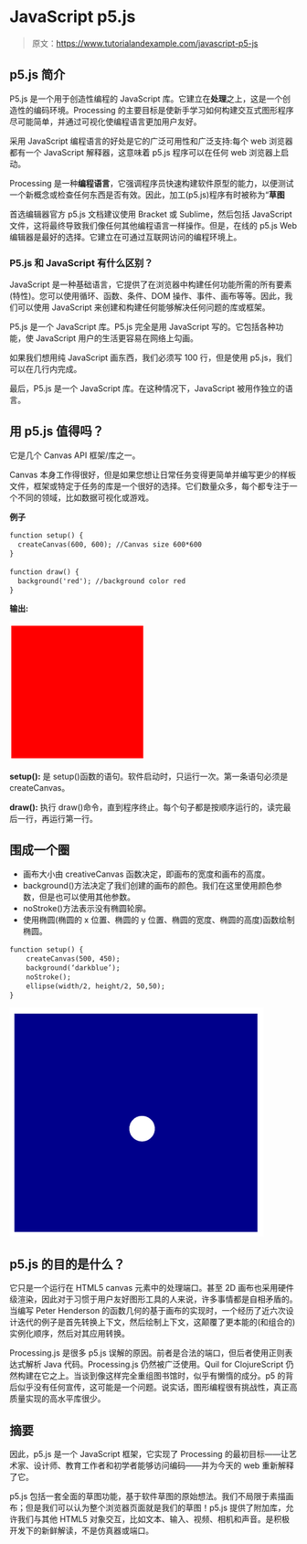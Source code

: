 # JavaScript p5.js

> 原文：<https://www.tutorialandexample.com/javascript-p5-js>

## p5.js 简介

P5.js 是一个用于创造性编程的 JavaScript 库。它建立在**处理**之上，这是一个创造性的编码环境。Processing 的主要目标是使新手学习如何构建交互式图形程序尽可能简单，并通过可视化使编程语言更加用户友好。

采用 JavaScript 编程语言的好处是它的广泛可用性和广泛支持:每个 web 浏览器都有一个 JavaScript 解释器，这意味着 p5.js 程序可以在任何 web 浏览器上启动。

Processing 是一种**编程语言**，它强调程序员快速构建软件原型的能力，以便测试一个新概念或检查任何东西是否有效。因此，加工(p5.js)程序有时被称为“**草图**

首选编辑器官方 p5.js 文档建议使用 Bracket 或 Sublime，然后包括 JavaScript 文件，这将最终导致我们像任何其他编程语言一样操作。但是，在线的 p5.js Web 编辑器是最好的选择。它建立在可通过互联网访问的编程环境上。

### P5.js 和 JavaScript 有什么区别？

JavaScript 是一种基础语言，它提供了在浏览器中构建任何功能所需的所有要素(特性)。您可以使用循环、函数、条件、DOM 操作、事件、画布等等。因此，我们可以使用 JavaScript 来创建和构建任何能够解决任何问题的库或框架。

P5.js 是一个 JavaScript 库。P5.js 完全是用 JavaScript 写的。它包括各种功能，使 JavaScript 用户的生活更容易在网络上勾画。

如果我们想用纯 JavaScript 画东西，我们必须写 100 行，但是使用 p5.js，我们可以在几行内完成。

最后，P5.js 是一个 JavaScript 库。在这种情况下，JavaScript 被用作独立的语言。

## 用 p5.js 值得吗？

它是几个 Canvas API 框架/库之一。

Canvas 本身工作得很好，但是如果您想让日常任务变得更简单并编写更少的样板文件，框架或特定于任务的库是一个很好的选择。它们数量众多，每个都专注于一个不同的领域，比如数据可视化或游戏。

**例子**

```
function setup() {
  createCanvas(600, 600); //Canvas size 600*600
}

function draw() {
  background('red'); //background color red
} 
```

**输出:**

![What is P5.js](img/d65dbcf82e2fdbb18b56670b2cca4d35.png)

**setup():** 是 setup()函数的语句。软件启动时，只运行一次。第一条语句必须是 createCanvas。

**draw():** 执行 draw()命令，直到程序终止。每个句子都是按顺序运行的，读完最后一行，再运行第一行。

## 围成一个圈

*   画布大小由 creativeCanvas 函数决定，即画布的宽度和画布的高度。
*   background()方法决定了我们创建的画布的颜色。我们在这里使用颜色参数，但是也可以使用其他参数。
*   noStroke()方法表示没有椭圆轮廓。
*   使用椭圆(椭圆的 x 位置、椭圆的 y 位置、椭圆的宽度、椭圆的高度)函数绘制椭圆。

```
function setup() {
	createCanvas(500, 450); 
	background(‘darkblue’);
	noStroke();
	ellipse(width/2, height/2, 50,50);
} 
```

![What is P5.js](img/a6c8710dbf2a267add0df4408660eef1.png)

## p5.js 的目的是什么？

它只是一个运行在 HTML5 canvas 元素中的处理端口。甚至 2D 画布也采用硬件级渲染，因此对于习惯于用户友好图形工具的人来说，许多事情都是自相矛盾的。当编写 Peter Henderson 的函数几何的基于画布的实现时，一个经历了近六次设计迭代的例子是首先转换上下文，然后绘制上下文，这颠覆了更本能的(和组合的)实例化顺序，然后对其应用转换。

Processing.js 是很多 p5.js 误解的原因。前者是合法的端口，但后者使用正则表达式解析 Java 代码。Processing.js 仍然被广泛使用。Quil for ClojureScript 仍然构建在它之上。当谈到像这样完全重组图书馆时，似乎有懒惰的成分。p5 的背后似乎没有任何宣传，这可能是一个问题。说实话，图形编程很有挑战性，真正高质量实现的高水平库很少。

## 摘要

因此，p5.js 是一个 JavaScript 框架，它实现了 Processing 的最初目标——让艺术家、设计师、教育工作者和初学者能够访问编码——并为今天的 web 重新解释了它。

p5.js 包括一套全面的草图功能，基于软件草图的原始想法。我们不局限于素描画布；但是我们可以认为整个浏览器页面就是我们的草图！p5.js 提供了附加库，允许我们与其他 HTML5 对象交互，比如文本、输入、视频、相机和声音。是积极开发下的新鲜解读，不是仿真器或端口。